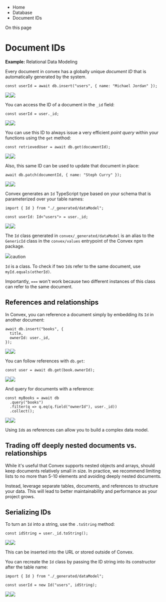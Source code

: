 <div>

<div>

<div>

<div>

-   Home
-   Database
-   Document IDs

<div>

On this page

</div>

<div>

<div>

# Document IDs

</div>

**Example:** Relational Data Modeling

Every document in convex has a globally unique *document ID* that is
automatically generated by the system.

<div>

<div>

    const userId = await db.insert("users", { name: "Michael Jordan" });

<div>

![](data:image/svg+xml;base64,PHN2Zz48cGF0aD48L3BhdGg+PC9zdmc+)![](data:image/svg+xml;base64,PHN2Zz48cGF0aD48L3BhdGg+PC9zdmc+)

</div>

</div>

</div>

You can access the ID of a document in the `_id` field:

<div>

<div>

    const userId = user._id;

<div>

![](data:image/svg+xml;base64,PHN2Zz48cGF0aD48L3BhdGg+PC9zdmc+)![](data:image/svg+xml;base64,PHN2Zz48cGF0aD48L3BhdGg+PC9zdmc+)

</div>

</div>

</div>

You can use this ID to always issue a very efficient *point query*
within your functions using the `get` method:

<div>

<div>

    const retrievedUser = await db.get(documentId);

<div>

![](data:image/svg+xml;base64,PHN2Zz48cGF0aD48L3BhdGg+PC9zdmc+)![](data:image/svg+xml;base64,PHN2Zz48cGF0aD48L3BhdGg+PC9zdmc+)

</div>

</div>

</div>

Also, this same ID can be used to update that document in place:

<div>

<div>

    await db.patch(documentId, { name: "Steph Curry" });

<div>

![](data:image/svg+xml;base64,PHN2Zz48cGF0aD48L3BhdGg+PC9zdmc+)![](data:image/svg+xml;base64,PHN2Zz48cGF0aD48L3BhdGg+PC9zdmc+)

</div>

</div>

</div>

Convex generates an `Id` TypeScript type based on your schema that is
parameterized over your table names:

<div>

<div>

    import { Id } from "./_generated/dataModel";

    const userId: Id<"users"> = user._id;

<div>

![](data:image/svg+xml;base64,PHN2Zz48cGF0aD48L3BhdGg+PC9zdmc+)![](data:image/svg+xml;base64,PHN2Zz48cGF0aD48L3BhdGg+PC9zdmc+)

</div>

</div>

</div>

The `Id` class generated in `convex/_generated/dataModel` is an alias to
the `GenericId` class in the `convex/values` entrypoint of the Convex
npm package.

<div>

<div>

![](data:image/svg+xml;base64,PHN2Zz48cGF0aD48L3BhdGg+PC9zdmc+)caution

</div>

<div>

`Id` is a class. To check if two `Id`s refer to the same document, use
`myId.equals(otherId)`.

Importantly, `===` won\'t work because two different instances of this
class can refer to the same document.

</div>

</div>

## References and relationships​

In Convex, you can reference a document simply by embedding its `Id` in
another document:

<div>

<div>

    await db.insert("books", {
      title,
      ownerId: user._id,
    });

<div>

![](data:image/svg+xml;base64,PHN2Zz48cGF0aD48L3BhdGg+PC9zdmc+)![](data:image/svg+xml;base64,PHN2Zz48cGF0aD48L3BhdGg+PC9zdmc+)

</div>

</div>

</div>

You can follow references with `db.get`:

<div>

<div>

    const user = await db.get(book.ownerId);

<div>

![](data:image/svg+xml;base64,PHN2Zz48cGF0aD48L3BhdGg+PC9zdmc+)![](data:image/svg+xml;base64,PHN2Zz48cGF0aD48L3BhdGg+PC9zdmc+)

</div>

</div>

</div>

And query for documents with a reference:

<div>

<div>

    const myBooks = await db
      .query("books")
      .filter(q => q.eq(q.field("ownerId"), user._id))
      .collect();

<div>

![](data:image/svg+xml;base64,PHN2Zz48cGF0aD48L3BhdGg+PC9zdmc+)![](data:image/svg+xml;base64,PHN2Zz48cGF0aD48L3BhdGg+PC9zdmc+)

</div>

</div>

</div>

Using `Id`s as references can allow you to build a complex data model.

## Trading off deeply nested documents vs. relationships​

While it\'s useful that Convex supports nested objects and arrays,
should keep documents relatively small in size. In practice, we
recommend limiting lists to no more than 5-10 elements and avoiding
deeply nested documents.

Instead, leverage separate tables, documents, and references to
structure your data. This will lead to better maintainability and
performance as your project grows.

## Serializing IDs​

To turn an `Id` into a string, use the `.toString` method:

<div>

<div>

    const idString = user._id.toString();

<div>

![](data:image/svg+xml;base64,PHN2Zz48cGF0aD48L3BhdGg+PC9zdmc+)![](data:image/svg+xml;base64,PHN2Zz48cGF0aD48L3BhdGg+PC9zdmc+)

</div>

</div>

</div>

This can be inserted into the URL or stored outside of Convex.

You can recreate the `Id` class by passing the ID string into its
constructor after the table name:

<div>

<div>

    import { Id } from "./_generated/dataModel";

    const userId = new Id("users", idString);

<div>

![](data:image/svg+xml;base64,PHN2Zz48cGF0aD48L3BhdGg+PC9zdmc+)![](data:image/svg+xml;base64,PHN2Zz48cGF0aD48L3BhdGg+PC9zdmc+)

</div>

</div>

</div>

</div>

</div>

</div>

</div>

</div>
